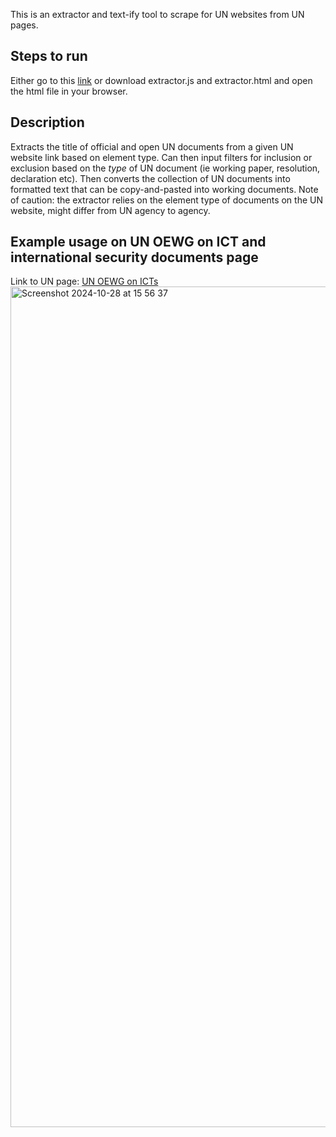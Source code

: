 This is an extractor and text-ify tool to scrape for UN websites from UN pages. 

<h2>Steps to run</h2>
Either go to this <a href="https://htmlpreview.github.io/?https://github.com/philiptham2546/extractor/blob/main/extractor.html" target="_blank">link</a> or download extractor.js and extractor.html and open the html file in your browser.

<h2>Description</h2>
Extracts the title of official and open UN documents from a given UN website link based on element type. Can then input filters for inclusion or exclusion based on the <i>type</i> of UN document (ie working paper, resolution, declaration etc). Then converts the collection of UN documents into formatted text that can be copy-and-pasted into working documents. Note of caution: the extractor relies on the element type of documents on the UN website, might differ from UN agency to agency.

<h2>Example usage on UN OEWG on ICT and international security documents page</h2>
Link to UN page: <a href="https://meetings.unoda.org/meeting/57871/documents">UN OEWG on ICTs</a>
<img width="1345" alt="Screenshot 2024-10-28 at 15 56 37" src="https://github.com/user-attachments/assets/660d54ff-973c-465f-ab1e-78cefbb54a47">
